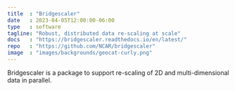 ```yaml
---
title  : "Bridgescaler"
date   : 2023-04-05T12:00:00-06:00
type   : software
tagline: "Robust, distributed data re-scaling at scale"
docs   : "https://bridgescaler.readthedocs.io/en/latest/"
repo   : "https://github.com/NCAR/bridgescaler"
image  : "images/backgrounds/geocat-curly.png"
---
```


Bridgescaler is a package to support re-scaling of 2D and multi-dimensional data in parallel. 